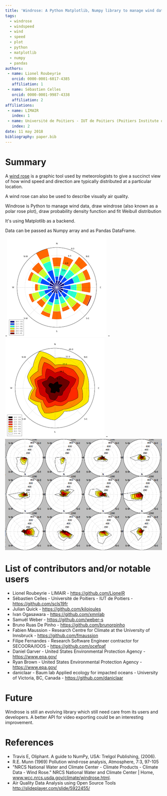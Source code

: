 ```yaml
---
title: 'Windrose: A Python Matplotlib, Numpy library to manage wind data, draw windrose (also known as a polar rose plot), draw probability density function and fit Weibull distribution'
tags:
  - windrose
  - windspeed
  - wind
  - speed
  - plot
  - python
  - matplotlib
  - numpy
  - pandas
authors:
 - name: Lionel Roubeyrie
   orcid: 0000-0001-6017-4385
   affiliation: 1
 - name: Sébastien Celles
   orcid: 0000-0001-9987-4338
   affiliation: 2
affiliations:
 - name: LIMAIR
   index: 1
 - name: Université de Poitiers - IUT de Poitiers (Poitiers Institute of Technology)
   index: 2
date: 11 may 2018
bibliography: paper.bib
---
```


# Summary

A [wind rose](https://en.wikipedia.org/wiki/Wind_rose) is a graphic tool used by meteorologists to give a succinct view of how wind speed and direction are typically distributed at a particular location.

A wind rose can also be used to describe visually air quality.

Windrose is Python to manage wind data, draw windrose 
(also known as a polar rose plot), draw probability density function and fit Weibull distribution

It's using Matplotlib as a backend.

Data can be passed as Numpy array and as Pandas DataFrame.

-![Windrose (bar) example](docs/screenshots/bar.png)
-![Windrose (contourf-contour) example](docs/screenshots/contourf-contour.png)
-![Windrose subplots](docs/screenshots/subplots.png)

# List of contributors and/or notable users
* Lionel Roubeyrie - LIMAIR - https://github.com/LionelR
* Sébastien Celles - Université de Poitiers - IUT de Poitiers - https://github.com/scls19fr
* Julian Quick - https://github.com/kilojoules
* Ivan Ogasawara - https://github.com/xmnlab
* Samuël Weber - https://github.com/weber-s
* Bruno Ruas De Pinho - https://github.com/brunorpinho
* Fabien Maussion - Research Centre for Climate at the University of Innsbruck - https://github.com/fmaussion
* Filipe Fernandes - Research Software Engineer contractor for SECOORA/IOOS - https://github.com/ocefpaf
* Daniel Garver - United States Environmental Protection Agency - https://www.epa.gov/
* Ryan Brown - United States Environmental Protection Agency - https://www.epa.gov/
* daniclaar - Baum lab Applied ecology for impacted oceans - University of Victoria, BC, Canada - https://github.com/daniclaar

# Future
Windrose is still an evolving library which still need care from its users and developers. A better API for video exporting could be an interesting improvement.


# References
* Travis E, Oliphant. A guide to NumPy, USA: Trelgol Publishing, (2006).
* R.E. Munn (1969) Pollution wind‐rose analysis, Atmosphere, 7:3, 97-105
* "NRCS National Water and Climate Center - Climate Products - Climate Data - Wind Rose." NRCS National Water and Climate Center | Home, www.wcc.nrcs.usda.gov/climate/windrose.html.
* Air Quality Data Analysis using Open Source Tools http://slideplayer.com/slide/5922455/
